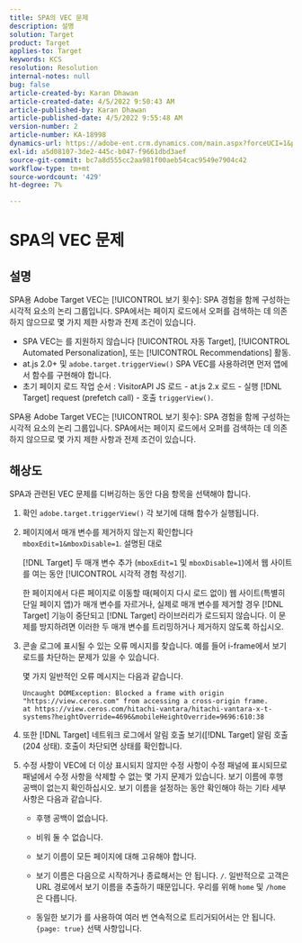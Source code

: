 ```yaml
---
title: SPA의 VEC 문제
description: 설명
solution: Target
product: Target
applies-to: Target
keywords: KCS
resolution: Resolution
internal-notes: null
bug: false
article-created-by: Karan Dhawan
article-created-date: 4/5/2022 9:50:43 AM
article-published-by: Karan Dhawan
article-published-date: 4/5/2022 9:55:48 AM
version-number: 2
article-number: KA-18998
dynamics-url: https://adobe-ent.crm.dynamics.com/main.aspx?forceUCI=1&pagetype=entityrecord&etn=knowledgearticle&id=825963d6-c5b4-ec11-983f-000d3a5d0d73
exl-id: a5d08107-3de2-445c-b047-f9661dbd3aef
source-git-commit: bc7a8d555cc2aa981f00aeb54cac9549e7904c42
workflow-type: tm+mt
source-wordcount: '429'
ht-degree: 7%

---
```


# SPA의 VEC 문제

## 설명

SPA용 Adobe Target VEC는 [!UICONTROL 보기 횟수]: SPA 경험을 함께 구성하는 시각적 요소의 논리 그룹입니다. SPA에서는 페이지 로드에서 오퍼를 검색하는 데 의존하지 않으므로 몇 가지 제한 사항과 전제 조건이 있습니다.

- SPA VEC는 를 지원하지 않습니다 [!UICONTROL 자동 Target], [!UICONTROL Automated Personalization], 또는 [!UICONTROL Recommendations] 활동.
- at.js 2.0+ 및 `adobe.target.triggerView()` SPA VEC를 사용하려면 먼저 앱에서 함수를 구현해야 합니다.
- 초기 페이지 로드 작업 순서 : VisitorAPI JS 로드 - at.js 2.x 로드 - 실행 [!DNL Target] request (prefetch call) - 호출 `triggerView()`.

SPA용 Adobe Target VEC는 [!UICONTROL 보기 횟수]: SPA 경험을 함께 구성하는 시각적 요소의 논리 그룹입니다. SPA에서는 페이지 로드에서 오퍼를 검색하는 데 의존하지 않으므로 몇 가지 제한 사항과 전제 조건이 있습니다.

## 해상도

SPA과 관련된 VEC 문제를 디버깅하는 동안 다음 항목을 선택해야 합니다.

1. 확인 `adobe.target.triggerView()` 각 보기에 대해 함수가 실행됩니다.

1. 페이지에서 매개 변수를 제거하지 않는지 확인합니다 `mboxEdit=1&mboxDisable=1`. 설명된 대로

   [!DNL Target] 두 매개 변수 추가 (`mboxEdit=1` 및 `mboxDisable=1`)에서 웹 사이트를 여는 동안 [!UICONTROL 시각적 경험 작성기].

   한 페이지에서 다른 페이지로 이동할 때(페이지 다시 로드 없이) 웹 사이트(특별히 단일 페이지 앱)가 매개 변수를 자르거나, 실제로 매개 변수를 제거할 경우 [!DNL Target] 기능이 중단되고 [!DNL Target] 라이브러리가 로드되지 않습니다. 이 문제를 방지하려면 이러한 두 매개 변수를 트리밍하거나 제거하지 않도록 하십시오.

1. 콘솔 로그에 표시될 수 있는 오류 메시지를 찾습니다. 예를 들어 i-frame에서 보기 로드를 차단하는 문제가 있을 수 있습니다.

   몇 가지 일반적인 오류 메시지는 다음과 같습니다. 

   ```
   Uncaught DOMException: Blocked a frame with origin "https://view.ceros.com" from accessing a cross-origin frame.
   at https://view.ceros.com/hitachi-vantara/hitachi-vantara-x-t-systems?heightOverride=4696&mobileHeightOverride=9696:610:38
   ```

1. 또한 [!DNL Target] 네트워크 로그에서 알림 호출 보기([!DNL Target] 알림 호출(204 상태). 호출이 차단되면 상태를 확인합니다.

1. 수정 사항이 VEC에 더 이상 표시되지 않지만 수정 사항이 수정 패널에 표시되므로 패널에서 수정 사항을 삭제할 수 없는 몇 가지 문제가 있습니다. 보기 이름에 후행 공백이 없는지 확인하십시오. 보기 이름을 설정하는 동안 확인해야 하는 기타 세부 사항은 다음과 같습니다. 

   - 후행 공백이 없습니다.

   - 비워 둘 수 없습니다.

   - 보기 이름이 모든 페이지에 대해 고유해야 합니다.

   - 보기 이름은 다음으로 시작하거나 종료해서는 안 됩니다. `/`. 일반적으로 고객은 URL 경로에서 보기 이름을 추출하기 때문입니다. 우리를 위해 `home` 및 `/home` 은 다릅니다.

   - 동일한 보기가 를 사용하여 여러 번 연속적으로 트리거되어서는 안 됩니다. `{page: true}` 선택 사항입니다.
